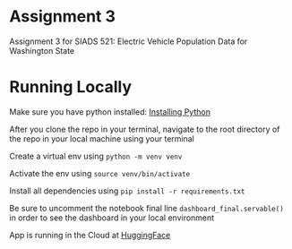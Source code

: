 # Assignment 3
Assignment 3 for SIADS 521: Electric Vehicle Population Data for Washington State

# Running Locally

Make sure you have python installed: [Installing Python](https://pythongeeks.org/python-3-installation-and-setup-guide/)

After you clone the repo in your terminal, navigate to the root directory of the repo in your local machine using your terminal

Create a virtual env using `python -m venv venv`

Activate the env using `source venv/bin/activate`

Install all dependencies using `pip install -r requirements.txt`

Be sure to uncomment the notebook final line `dashboard_final.servable()` in order to see the dashboard in your local environment


App is running in the Cloud at [HuggingFace](https://huggingface.co/spaces/ccthatsme/521_assignment3)